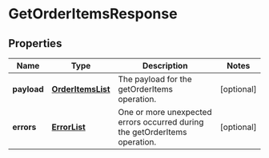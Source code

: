 
# GetOrderItemsResponse

## Properties
Name | Type | Description | Notes
------------ | ------------- | ------------- | -------------
**payload** | [**OrderItemsList**](OrderItemsList.md) | The payload for the getOrderItems operation. |  [optional]
**errors** | [**ErrorList**](../ErrorList.md) | One or more unexpected errors occurred during the getOrderItems operation. |  [optional]



